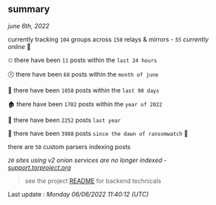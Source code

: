 
## summary
_june 6th, 2022_

currently tracking `104` groups across `150` relays & mirrors - _`55` currently online_ 📡

⏲ there have been `11` posts within the `last 24 hours`

🕓 there have been `68` posts within the `month of june`

📅 there have been `1058` posts within the `last 90 days`

🏚 there have been `1702` posts within the `year of 2022`

🚀 there have been `2252` posts `last year`

🦕 there have been `3988` posts `since the dawn of ransomwatch` 🐣

there are `50` custom parsers indexing posts

_`20` sites using v2 onion services are no longer indexed - [support.torproject.org](https://support.torproject.org/onionservices/v2-deprecation/)_

> see the project [README](https://github.com/jmousqueton/ransomwatch#readme) for backend technicals



Last update : _Monday 06/06/2022 11:40:12 (UTC)_

